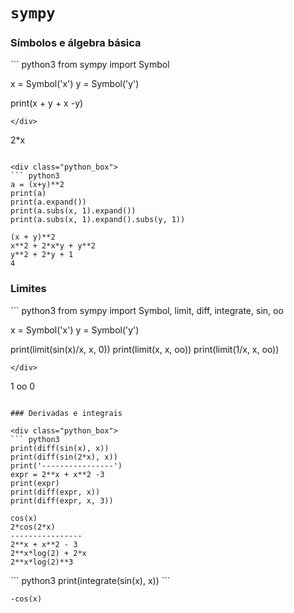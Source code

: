 
# `sympy`


### Símbolos e álgebra básica

<div class="python_box">
``` python3
from sympy import Symbol

x = Symbol('x')
y = Symbol('y')

print(x + y + x -y)
```
</div>

```
2*x
```

<div class="python_box">
``` python3
a = (x+y)**2
print(a)
print(a.expand())
print(a.subs(x, 1).expand())
print(a.subs(x, 1).expand().subs(y, 1))
```
</div>

```
(x + y)**2
x**2 + 2*x*y + y**2
y**2 + 2*y + 1
4
```

### Limites

<div class="python_box">
``` python3
from sympy import Symbol, limit, diff, integrate, sin, oo

x = Symbol('x')
y = Symbol('y')

print(limit(sin(x)/x, x, 0))
print(limit(x, x, oo))
print(limit(1/x, x, oo))
```
</div>

```
1
oo
0
```

### Derivadas e integrais

<div class="python_box">
``` python3
print(diff(sin(x), x))
print(diff(sin(2*x), x))
print('----------------')
expr = 2**x + x**2 -3
print(expr)
print(diff(expr, x))
print(diff(expr, x, 3))
```
</div>

```
cos(x)
2*cos(2*x)
----------------
2**x + x**2 - 3
2**x*log(2) + 2*x
2**x*log(2)**3
```

<div class="python_box">
``` python3
print(integrate(sin(x), x))
```
</div>

```
-cos(x)
```

